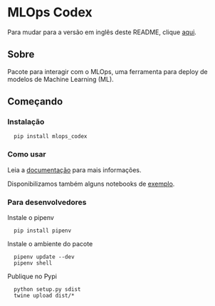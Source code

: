 # MLOps Codex

Para mudar para a versão em inglês deste README, clique [aqui](./README.md).

## Sobre

Pacote para interagir com o MLOps, uma ferramenta para deploy de modelos de Machine Learning (ML).

## Começando

### Instalação

```
  pip install mlops_codex
```

### Como usar

Leia a [documentação](https://datarisk-io.github.io/mlops-mlops_codex) para mais informações.

Disponibilizamos também alguns notebooks de [exemplo](https://github.com/datarisk-io/mlops-mlops_codex/tree/master/notebooks).

### Para desenvolvedores

Instale o pipenv

```
  pip install pipenv
```

Instale o ambiente do pacote

```
  pipenv update --dev
  pipenv shell
```

Publique no Pypi

```
  python setup.py sdist
  twine upload dist/*
```
